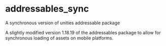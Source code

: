 # addressables_sync
A synchronous version of unities addressable package

A slightly modified version 1.18.19 of the addressables package to allow for synchronous loading of assets on mobile platforms.
